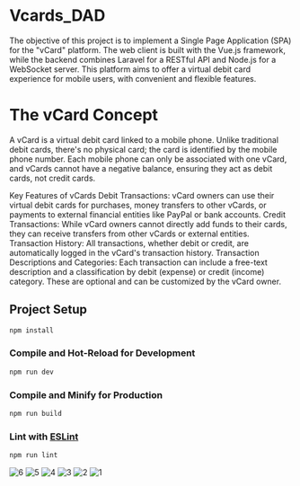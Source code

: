 # Vcards_DAD

The objective of this project is to implement a Single Page Application (SPA) for the "vCard" platform. The web client is built with the Vue.js framework, while the backend combines Laravel for a RESTful API and Node.js for a WebSocket server. This platform aims to offer a virtual debit card experience for mobile users, with convenient and flexible features.

# The vCard Concept

A vCard is a virtual debit card linked to a mobile phone. Unlike traditional debit cards, there's no physical card; the card is identified by the mobile phone number. Each mobile phone can only be associated with one vCard, and vCards cannot have a negative balance, ensuring they act as debit cards, not credit cards.

Key Features of vCards
Debit Transactions: vCard owners can use their virtual debit cards for purchases, money transfers to other vCards, or payments to external financial entities like PayPal or bank accounts.
Credit Transactions: While vCard owners cannot directly add funds to their cards, they can receive transfers from other vCards or external entities.
Transaction History: All transactions, whether debit or credit, are automatically logged in the vCard's transaction history.
Transaction Descriptions and Categories: Each transaction can include a free-text description and a classification by debit (expense) or credit (income) category. These are optional and can be customized by the vCard owner.

## Project Setup

```sh
npm install
```

### Compile and Hot-Reload for Development

```sh
npm run dev
```

### Compile and Minify for Production

```sh
npm run build
```

### Lint with [ESLint](https://eslint.org/)

```sh
npm run lint
```


![6](https://github.com/GabrielNeves24/Vcards_DAD/assets/100974974/ab62f28a-dbfd-40cd-b65c-40f248436348)
![5](https://github.com/GabrielNeves24/Vcards_DAD/assets/100974974/3d2109a9-ccc1-4454-97f6-32b46516bb41)
![4](https://github.com/GabrielNeves24/Vcards_DAD/assets/100974974/e8435618-d9c6-4fac-92d5-74e2f3f3455b)
![3](https://github.com/GabrielNeves24/Vcards_DAD/assets/100974974/08a54916-46f1-4698-bb0a-dd6aea1b8be2)
![2](https://github.com/GabrielNeves24/Vcards_DAD/assets/100974974/abe33fe9-c131-4e38-bd17-9924bfa2c035)
![1](https://github.com/GabrielNeves24/Vcards_DAD/assets/100974974/9924ce9a-bbb2-4340-9fdf-564b16368c1b)
